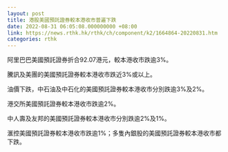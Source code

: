 ```yaml
---
layout: post
title: 港股美國預託證券較本港收市普遍下跌
date: 2022-08-31 06:05:08.000000000 +08:00
link: https://news.rthk.hk/rthk/ch/component/k2/1664864-20220831.htm
categories: rthk
---
```


阿里巴巴美國預託證券折合92.07港元，較本港收市跌逾3%。

騰訊及美團的美國預託證券較本港收市跌近3%或以上。

油價下跌，中石油及中石化的美國預託證券較本港收市分別跌逾3%及2%。

港交所美國預託證券較本港收市跌逾2%。

中人壽及友邦的美國預託證券較本港收市分別跌逾2%及1%。

滙控美國預託證券較本港收市跌逾1%；多隻內銀股的美國預託證券較本港收市都下跌。
